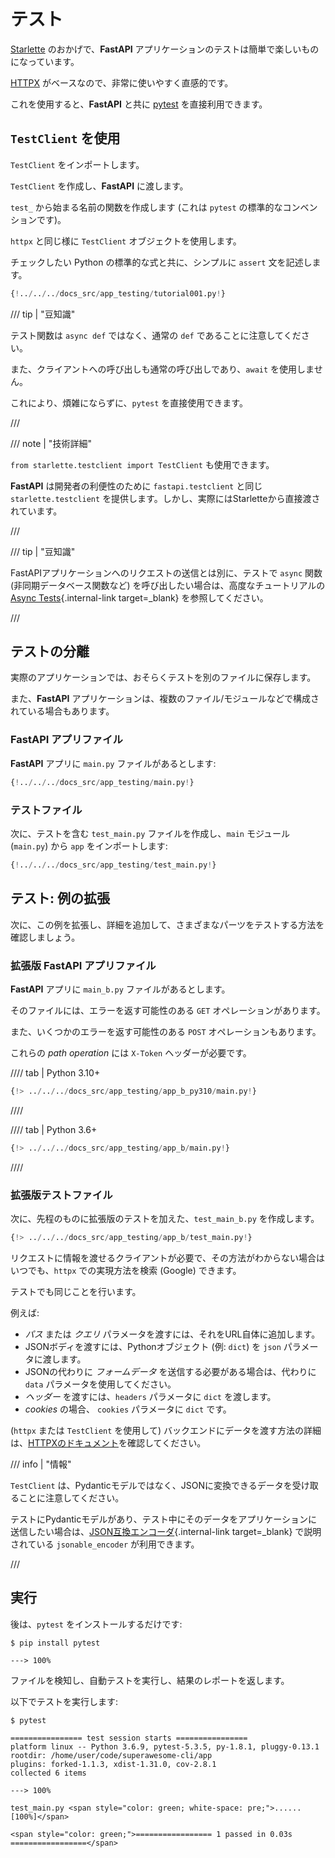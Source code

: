 # テスト

<a href="https://www.starlette.io/testclient/" class="external-link" target="_blank">Starlette</a> のおかげで、**FastAPI** アプリケーションのテストは簡単で楽しいものになっています。

<a href="https://www.python-httpx.org" class="external-link" target="_blank">HTTPX</a> がベースなので、非常に使いやすく直感的です。

これを使用すると、**FastAPI** と共に <a href="https://docs.pytest.org/" class="external-link" target="_blank">pytest</a> を直接利用できます。

## `TestClient` を使用

`TestClient` をインポートします。

`TestClient` を作成し、**FastAPI** に渡します。

`test_` から始まる名前の関数を作成します (これは `pytest` の標準的なコンベンションです)。

`httpx` と同じ様に `TestClient` オブジェクトを使用します。

チェックしたい Python の標準的な式と共に、シンプルに `assert` 文を記述します。

```Python hl_lines="2  12  15-18"
{!../../../docs_src/app_testing/tutorial001.py!}
```

/// tip | "豆知識"

テスト関数は `async def` ではなく、通常の `def` であることに注意してください。

また、クライアントへの呼び出しも通常の呼び出しであり、`await` を使用しません。

これにより、煩雑にならずに、`pytest` を直接使用できます。

///

/// note | "技術詳細"

`from starlette.testclient import TestClient` も使用できます。

**FastAPI** は開発者の利便性のために `fastapi.testclient` と同じ `starlette.testclient` を提供します。しかし、実際にはStarletteから直接渡されています。

///

/// tip | "豆知識"

FastAPIアプリケーションへのリクエストの送信とは別に、テストで `async` 関数 (非同期データベース関数など) を呼び出したい場合は、高度なチュートリアルの[Async Tests](../advanced/async-tests.md){.internal-link target=_blank} を参照してください。

///

## テストの分離

実際のアプリケーションでは、おそらくテストを別のファイルに保存します。

また、**FastAPI** アプリケーションは、複数のファイル/モジュールなどで構成されている場合もあります。

### **FastAPI** アプリファイル

**FastAPI** アプリに `main.py` ファイルがあるとします:

```Python
{!../../../docs_src/app_testing/main.py!}
```

### テストファイル

次に、テストを含む `test_main.py` ファイルを作成し、`main` モジュール (`main.py`) から `app` をインポートします:

```Python
{!../../../docs_src/app_testing/test_main.py!}
```

## テスト: 例の拡張

次に、この例を拡張し、詳細を追加して、さまざまなパーツをテストする方法を確認しましょう。


### 拡張版 **FastAPI** アプリファイル

**FastAPI** アプリに `main_b.py` ファイルがあるとします。

そのファイルには、エラーを返す可能性のある `GET` オペレーションがあります。

また、いくつかのエラーを返す可能性のある `POST` オペレーションもあります。

これらの *path operation* には `X-Token` ヘッダーが必要です。

//// tab | Python 3.10+

```Python
{!> ../../../docs_src/app_testing/app_b_py310/main.py!}
```

////

//// tab | Python 3.6+

```Python
{!> ../../../docs_src/app_testing/app_b/main.py!}
```

////

### 拡張版テストファイル

次に、先程のものに拡張版のテストを加えた、`test_main_b.py` を作成します。

```Python
{!> ../../../docs_src/app_testing/app_b/test_main.py!}
```

リクエストに情報を渡せるクライアントが必要で、その方法がわからない場合はいつでも、`httpx` での実現方法を検索 (Google) できます。

テストでも同じことを行います。

例えば:

* *パス* または *クエリ* パラメータを渡すには、それをURL自体に追加します。
* JSONボディを渡すには、Pythonオブジェクト (例: `dict`) を `json` パラメータに渡します。
* JSONの代わりに *フォームデータ* を送信する必要がある場合は、代わりに `data` パラメータを使用してください。
* *ヘッダー* を渡すには、`headers` パラメータに `dict` を渡します。
* *cookies* の場合、 `cookies` パラメータに `dict` です。

(`httpx` または `TestClient` を使用して) バックエンドにデータを渡す方法の詳細は、<a href="https://www.python-httpx.org" class="external-link" target="_blank">HTTPXのドキュメント</a>を確認してください。

/// info | "情報"

`TestClient` は、Pydanticモデルではなく、JSONに変換できるデータを受け取ることに注意してください。

テストにPydanticモデルがあり、テスト中にそのデータをアプリケーションに送信したい場合は、[JSON互換エンコーダ](encoder.md){.internal-link target=_blank} で説明されている `jsonable_encoder` が利用できます。

///

## 実行

後は、`pytest` をインストールするだけです:

<div class="termy">

```console
$ pip install pytest

---> 100%
```

</div>

ファイルを検知し、自動テストを実行し、結果のレポートを返します。

以下でテストを実行します:

<div class="termy">

```console
$ pytest

================ test session starts ================
platform linux -- Python 3.6.9, pytest-5.3.5, py-1.8.1, pluggy-0.13.1
rootdir: /home/user/code/superawesome-cli/app
plugins: forked-1.1.3, xdist-1.31.0, cov-2.8.1
collected 6 items

---> 100%

test_main.py <span style="color: green; white-space: pre;">......                            [100%]</span>

<span style="color: green;">================= 1 passed in 0.03s =================</span>
```

</div>
